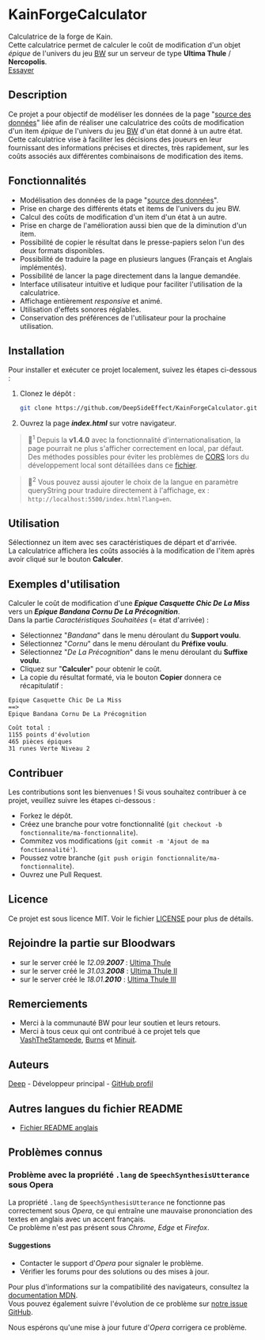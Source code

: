 # KainForgeCalculator
Calculatrice de la forge de Kain.  
Cette calculatrice permet de calculer le coût de modification d'un objet *épique* de l'univers du jeu [BW](https://fr.bloodwars.net/) sur un serveur de type **Ultima Thule** / **Nercopolis**.\
[Essayer](https://deepsideeffect.github.io/KainForgeCalculator)

## Description
Ce projet a pour objectif de modéliser les données de la page "[source des données](https://wiki.fr.bloodwars.net/index.php?title=La_Forge_de_Kain_sur_UT)" liée afin de réaliser une calculatrice des coûts de modification d'un item *épique* de l'univers du jeu [BW](https://fr.bloodwars.net/) d'un état donné à un autre état.  
Cette calculatrice vise à faciliter les décisions des joueurs en leur fournissant des informations précises et directes, très rapidement, sur les coûts associés aux différentes combinaisons de modification des items.

## Fonctionnalités
- Modélisation des données de la page "[source des données](https://wiki.fr.bloodwars.net/index.php?title=La_Forge_de_Kain_sur_UT)".
- Prise en charge des différents états et items de l'univers du jeu BW.
- Calcul des coûts de modification d'un item d'un état à un autre.
- Prise en charge de l'amélioration aussi bien que de la diminution d'un item.
- Possibilité de copier le résultat dans le presse-papiers selon l'un des deux formats disponibles.
- Possibilité de traduire la page en plusieurs langues (Français et Anglais implémentés).
- Possibilité de lancer la page directement dans la langue demandée.
- Interface utilisateur intuitive et ludique pour faciliter l'utilisation de la calculatrice.
- Affichage entièrement *responsive* et animé.
- Utilisation d'effets sonores réglables.
- Conservation des préférences de l'utilisateur pour la prochaine utilisation.

## Installation
Pour installer et exécuter ce projet localement, suivez les étapes ci-dessous :

1. Clonez le dépôt :
   ```bash
   git clone https://github.com/DeepSideEffect/KainForgeCalculator.git
	 ```
2. Ouvrez la page ***index.html*** sur votre navigateur.
>📝<sup>1</sup> Depuis la **v1.4.0** avec la fonctionnalité d'internationalisation, la page pourrait ne plus s'afficher correctement en local, par défaut.  
Des méthodes possibles pour éviter les problèmes de [CORS](https://fr.wikipedia.org/wiki/Cross-origin_resource_sharing) lors du développement local sont détaillées dans ce [fichier](src/docs/ServeurLocal.md).

>📝<sup>2</sup> Vous pouvez aussi ajouter le choix de la langue en paramètre queryString pour traduire directement à l'affichage, ex : `http://localhost:5500/index.html?lang=en`.

## Utilisation
Sélectionnez un item avec ses caractéristiques de départ et d'arrivée.  
La calculatrice affichera les coûts associés à la modification de l'item après avoir cliqué sur le bouton **Calculer**.

## Exemples d'utilisation
Calculer le coût de modification d'une ***Epique Casquette Chic De La Miss*** vers un ***Epique Bandana Cornu De La Précognition***.  
Dans la partie *Caractéristiques Souhaitées* (= état d'arrivée) :
- Sélectionnez "*Bandana*" dans le menu déroulant du **Support voulu**.
- Sélectionnez "*Cornu*" dans le menu déroulant du **Préfixe voulu**.
- Sélectionnez "*De La Précognition*" dans le menu déroulant du **Suffixe voulu**.
- Cliquez sur "**Calculer**" pour obtenir le coût.
- La copie du résultat formaté, via le bouton **Copier** donnera ce récapitulatif :
```Text
Epique Casquette Chic De La Miss
==>
Epique Bandana Cornu De La Précognition 

Coût total :
1155 points d'évolution
465 pièces épiques
31 runes Verte Niveau 2
```

## Contribuer
Les contributions sont les bienvenues ! Si vous souhaitez contribuer à ce projet, veuillez suivre les étapes ci-dessous :
- Forkez le dépôt.
- Créez une branche pour votre fonctionnalité (`git checkout -b fonctionnalite/ma-fonctionnalite`).
- Commitez vos modifications (`git commit -m 'Ajout de ma fonctionnalité'`).
- Poussez votre branche (`git push origin fonctionnalite/ma-fonctionnalite`).
- Ouvrez une Pull Request.

## Licence
Ce projet est sous licence MIT. Voir le fichier [LICENSE](LICENSE) pour plus de détails.

## Rejoindre la partie sur Bloodwars
- sur le server créé le *12.09.**2007*** : [Ultima Thule](https://r1.fr.bloodwars.net/r.php?r=16320)
- sur le server créé le *31.03.**2008*** : [Ultima Thule II](https://r2.fr.bloodwars.net/r.php?r=1504)
- sur le server créé le *18.01.**2010*** : [Ultima Thule III](https://r4.fr.bloodwars.net/r.php?r=7244)

## Remerciements
- Merci à la communauté BW pour leur soutien et leurs retours.
- Merci à tous ceux qui ont contribué à ce projet tels que [VashTheStampede](https://r1.fr.bloodwars.net/showmsg.php?a=profile&uid=67380), [Burns](https://r2.fr.bloodwars.net/showmsg.php?a=profile&uid=280) et [Minuit](https://r4.fr.bloodwars.net/?a=profile&uid=5017).

## Auteurs
[Deep](https://r2.fr.bloodwars.net/showmsg.php?a=profile&uid=1504) - Développeur principal - [GitHub profil](https://github.com/DeepSideEffect)

## Autres langues du fichier README
- [Fichier README anglais](README_EN.md)

## Problèmes connus

### Problème avec la propriété `.lang` de `SpeechSynthesisUtterance` sous Opera

La propriété `.lang` de `SpeechSynthesisUtterance` ne fonctionne pas correctement sous *Opera*, ce qui entraîne une mauvaise prononciation des textes en anglais avec un accent français.  
Ce problème n'est pas présent sous *Chrome*, *Edge* et *Firefox*.

#### Suggestions

- Contacter le support d'*Opera* pour signaler le problème.
- Vérifier les forums pour des solutions ou des mises à jour.

Pour plus d'informations sur la compatibilité des navigateurs, consultez la [documentation MDN](https://developer.mozilla.org/en-US/docs/Web/API/SpeechSynthesisUtterance/lang#browser_compatibility).  
Vous pouvez également suivre l'évolution de ce problème sur [notre issue GitHub](https://github.com/mdn/browser-compat-data/issues/25625).

Nous espérons qu'une mise à jour future d'*Opera* corrigera ce problème.
